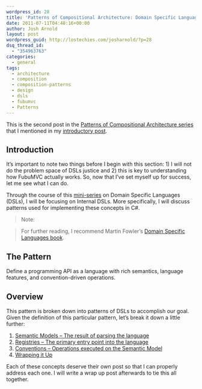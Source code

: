 ```yaml
---
wordpress_id: 28
title: 'Patterns of Compositional Architecture: Domain Specific Languages'
date: 2011-07-11T04:48:16+00:00
author: Josh Arnold
layout: post
wordpress_guid: http://lostechies.com/josharnold/?p=28
dsq_thread_id:
  - "354963763"
categories:
  - general
tags:
  - architecture
  - composition
  - composition-patterns
  - design
  - dsls
  - fubumvc
  - Patterns
---
```

This is the second post in the [Patterns of Compositional Architecture series](http://lostechies.com/josharnold/tag/composition-patterns/) that I mentioned in my [introductory post](http://lostechies.com/josharnold/2011/07/09/patterns-of-compositional-architecture/).

## Introduction

It’s important to note two things before I begin with this section: 1) I will not do the problem space of DSLs justice and 2) this is key to understanding how FubuMVC actually works. So, now that I’ve set myself up for success, let me see what I can do.

Through the course of this [mini-series](http://lostechies.com/josharnold/tag/dsls/ "mini-series") on Domain Specific Languages (DSLs), I will be focusing on Internal DSLs. More specifically, I will discuss patterns used for implementing these concepts in C#.

> Note:
  
> For further reading, I recommend Martin Fowler’s [Domain Specific Languages book](http://martinfowler.com/books.html#dsl).

## The Pattern

Define a programming API as a language with rich semantics, language features, and convention-driven operations.

## Overview

This pattern is broken down into patterns of DSLs to accomplish our goal. Given the definition of this particular pattern, let’s break it down a little further:

  1. [Semantic Models – The result of parsing the language](http://lostechies.com/josharnold/2011/07/12/patterns-of-compositional-architecture-dsls-semantic-models/)
  2. [Registries – The primary entry point into the language](http://lostechies.com/josharnold/2011/07/12/patterns-of-compositional-architecture-dsls-registries/)
  3. [Conventions – Operations executed on the Semantic Model](http://lostechies.com/josharnold/2011/07/13/patterns-of-compositional-architecture-dsls-conventions/)
  4. [Wrapping it Up](http://lostechies.com/josharnold/2011/07/23/patterns-of-compositional-architecture-dsls-wrap-up/ "Wrapping it Up")

Each of these concepts deserve their own post so that I can properly address each one. I will write a wrap up post afterwards to tie this all together.